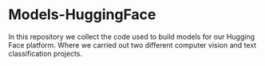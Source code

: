 # Models-HuggingFace
In this repository we collect the code used to build models for our Hugging Face platform. Where we carried out two different computer vision and text classification projects.
